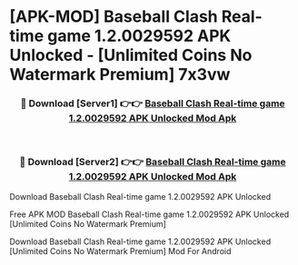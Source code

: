 # [APK-MOD] Baseball Clash  Real-time game 1.2.0029592 APK Unlocked - [Unlimited Coins No Watermark Premium] 7x3vw



<div align="center">
<h3>🔴 Download [Server1] 👉👉 <a href="https://momento.my/?title=Baseball_Clash__Real-time_game_1.2.0029592_APK_Unlocked">Baseball Clash  Real-time game 1.2.0029592 APK Unlocked Mod Apk</a></h3><br>

<h3>🔴 Download [Server2] 👉👉 <a href="https://momento.my/?title=Baseball_Clash__Real-time_game_1.2.0029592_APK_Unlocked">Baseball Clash  Real-time game 1.2.0029592 APK Unlocked Mod Apk</a></h3>
</div>



Download Baseball Clash  Real-time game 1.2.0029592 APK Unlocked 

Free APK MOD Baseball Clash  Real-time game 1.2.0029592 APK Unlocked [Unlimited Coins No Watermark Premium]

Download Baseball Clash  Real-time game 1.2.0029592 APK Unlocked [Unlimited Coins No Watermark Premium] Mod For Android
